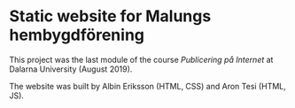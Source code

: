 Static website for Malungs hembygdförening
==============================================

This project was the last module of the course _Publicering på Internet_ at Dalarna University (August 2019).

The website was built by Albin Eriksson (HTML, CSS) and Aron Tesi (HTML, JS).
